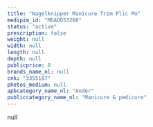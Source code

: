 ```yaml
---
title: "Nagelknipper Manicure Trim Plic Pm"
medipim_id: "MDADD53268"
status: "active"
prescription: false
weight: null
width: null
length: null
depth: null
publicprice: 0
brands_name_nl: null
cnk: "3355187"
photos_medium: null
apbcategory_name_nl: "Ander"
publiccategory_name_nl: "Manicure & pedicure"
---
```

null
